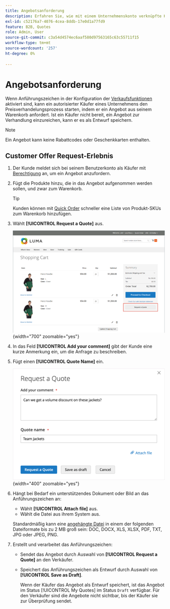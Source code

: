 ```yaml
---
title: Angebotsanforderung
description: Erfahren Sie, wie mit einem Unternehmenskonto verknüpfte Kunden eine Angebotsanfrage stellen können.
exl-id: c52176a7-4076-4cea-8ddb-17e0d1a77fd9
feature: B2B, Quotes
role: Admin, User
source-git-commit: c3a54d4574ec6aaf580d97563165c63c55711f15
workflow-type: tm+mt
source-wordcount: '257'
ht-degree: 0%

---
```


# Angebotsanforderung

Wenn Anführungszeichen in der Konfiguration der [Verkaufsfunktionen](configure-quotes.md) aktiviert sind, kann ein autorisierter Käufer eines Unternehmens den Preisverhandelungsprozess starten, indem er ein Angebot aus seinem Warenkorb anfordert. Ist ein Käufer nicht bereit, ein Angebot zur Verhandlung einzureichen, kann er es als Entwurf speichern.

>[!NOTE]
>
>Ein Angebot kann keine Rabattcodes oder Geschenkkarten enthalten.

## Customer Offer Request-Erlebnis

1. Der Kunde meldet sich bei seinem Benutzerkonto als Käufer mit [Berechtigung](account-company-roles-permissions.md) an, um ein Angebot anzufordern.

1. Fügt die Produkte hinzu, die in das Angebot aufgenommen werden sollen, und zwar zum Warenkorb.

   >[!TIP]
   > 
   >Kunden können mit [Quick Order](quick-order.md) schneller eine Liste von Produkt-SKUs zum Warenkorb hinzufügen.

1. Wählt **[!UICONTROL Request a Quote]** aus.

   ![Anfordern eines Angebots aus dem Warenkorb](./assets/quote-request-from-cart.png){width="700" zoomable="yes"}

1. In das Feld **[!UICONTROL Add your comment]** gibt der Kunde eine kurze Anmerkung ein, um die Anfrage zu beschreiben.

1. Fügt einen **[!UICONTROL Quote Name]** ein.

   ![Eingabe der Anführungszeichen, Kommentare und Namen](./assets/quote-request-from-cart-name-comments.png){width="400" zoomable="yes"}

1. Hängt bei Bedarf ein unterstützendes Dokument oder Bild an das Anführungszeichen an:

   - Wählt **[!UICONTROL Attach file]** aus.
   - Wählt die Datei aus ihrem System aus.

   Standardmäßig kann eine [angehängte Datei](configure-quotes.md) in einem der folgenden Dateiformate bis zu 2 MB groß sein: DOC, DOCX, XLS, XLSX, PDF, TXT, JPG oder JPEG, PNG.

1. Erstellt und verarbeitet das Anführungszeichen:

   - Sendet das Angebot durch Auswahl von **[!UICONTROL Request a Quote]** an den Verkäufer.
   - Speichert das Anführungszeichen als Entwurf durch Auswahl von **[!UICONTROL Save as Draft]**.

     Wenn der Käufer das Angebot als Entwurf speichert, ist das Angebot im Status [!UICONTROL My Quotes] im Status `Draft` verfügbar. Für den Verkäufer sind die Angebote nicht sichtbar, bis der Käufer sie zur Überprüfung sendet.
